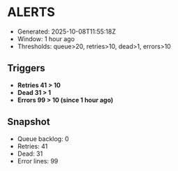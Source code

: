 # ALERTS

- Generated: 2025-10-08T11:55:18Z
- Window: 1 hour ago
- Thresholds: queue>20, retries>10, dead>1, errors>10

## Triggers
- **Retries 41 > 10**
- **Dead 31 > 1**
- **Errors 99 > 10 (since 1 hour ago)**

## Snapshot
- Queue backlog: 0
- Retries: 41
- Dead: 31
- Error lines: 99

